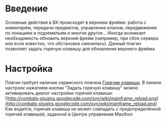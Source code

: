 # Введение #

Основные действия в БК происходят в верхнем фрейме: работа с инвентарём, передачи предметов, управление кланом, передвижения по локациям и подземельям и многое другое... Иногда возникает необходимость обновить верхний фрейм (например, при сбое сервера или если известно, что обстановка сменилась). Данный плагин позволяет задать горячую клавишу для обновления верхнего фрейма

# Настройка #

Плагин требует наличия сервисного плагина [Горячие клавиши](hot_keys.md).
В панели настроек нажатием кнопки "Задать горячую клавишу" можно активировать диалог настройки горячей клавиши:<br />
![http://combats-plugins.googlecode.com/svn/wiki/mainframe_reload.png](http://combats-plugins.googlecode.com/svn/wiki/mainframe_reload.png)<br />
Как водится, горячая клавиша не может совпадать с предопределённой горячей клавишей, заданной в Центре управления Maxthon